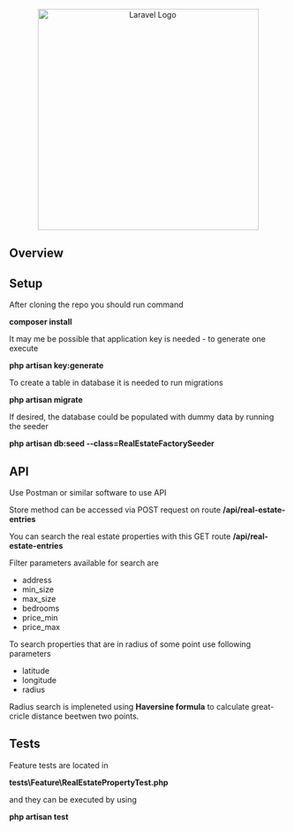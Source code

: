<p align="center"><a href="https://laravel.com" target="_blank"><img src="https://raw.githubusercontent.com/laravel/art/master/logo-lockup/5%20SVG/2%20CMYK/1%20Full%20Color/laravel-logolockup-cmyk-red.svg" width="400" alt="Laravel Logo"></a></p>



## Overview

  

## Setup

  


After cloning the repo you should run command

**composer install**

It may me be possible that application key is needed - to generate one execute

**php artisan key:generate**


To create a table in database it is needed to run migrations

**php artisan migrate**

  


If desired, the database could be populated with dummy data by running the seeder

**php artisan db:seed --class=RealEstateFactorySeeder**

  

## API
  
Use Postman or similar software to use API

Store method can be accessed via POST request on route 
**/api/real-estate-entries**

You can search the real estate properties with this GET route
**/api/real-estate-entries**

Filter parameters available for search are 

 - address
 - min_size
 - max_size
 - bedrooms
 - price_min
 - price_max
 
To search properties that are in radius of some point use following parameters 
 - latitude
 - longitude
 - radius
 
 Radius search is impleneted using **Haversine formula** to calculate great-cricle distance beetwen two points.

## Tests
Feature tests are located in 

**tests\Feature\RealEstatePropertyTest.php**

and they can be executed by using 

**php artisan test**
